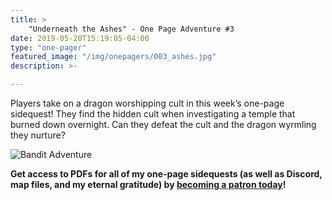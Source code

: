 ```yaml
---
title: >
    "Underneath the Ashes" - One Page Adventure #3
date: 2019-05-20T15:19:05-04:00
type: "one-pager"
featured_image: "/img/onepagers/003_ashes.jpg"
description: >-

---
```


Players take on a dragon worshipping cult in this week’s one-page sidequest! They find the hidden cult when investigating a temple that burned down overnight. Can they defeat the cult and the dragon wyrmling they nurture?

<img src="/img/onepagers/003_ashes.jpg" alt="Bandit Adventure" />

**Get access to PDFs for all of my one-page sidequests (as well as Discord, map files, and my eternal gratitude) by [becoming a patron today](https://www.patreon.com/ArcticSquallGames)!**
